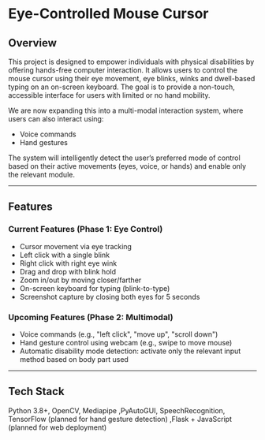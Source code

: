 # Eye-Controlled Mouse Cursor 

## Overview

This project is designed to empower individuals with physical disabilities by offering hands-free computer interaction. It allows users to control the mouse cursor using their eye movement, eye blinks, winks and dwell-based typing on an on-screen keyboard. The goal is to provide a non-touch, accessible interface for users with limited or no hand mobility.

We are now expanding this into a multi-modal interaction system, where users can also interact using:

- Voice commands
- Hand gestures

The system will intelligently detect the user’s preferred mode of control based on their active movements (eyes, voice, or hands) and enable only the relevant module.

---

## Features

### Current Features (Phase 1: Eye Control)
- Cursor movement via eye tracking
- Left click with a single blink
- Right click with right eye wink
- Drag and drop with blink hold
- Zoom in/out by moving closer/farther
- On-screen keyboard for typing (blink-to-type)
- Screenshot capture by closing both eyes for 5 seconds

### Upcoming Features (Phase 2: Multimodal)
- Voice commands (e.g., "left click", "move up", "scroll down")
- Hand gesture control using webcam (e.g., swipe to move mouse)
- Automatic disability mode detection: activate only the relevant input method based on body part used

---

## Tech Stack
Python 3.8+, OpenCV, Mediapipe ,PyAutoGUI, SpeechRecognition, TensorFlow (planned for hand gesture detection) ,Flask + JavaScript (planned for web deployment)

